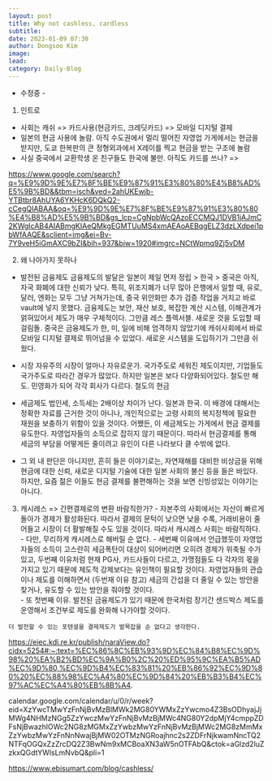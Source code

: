 ```yaml
---
layout: post
title: Why not cashless, cardless
subtitle:
date: 2023-01-09 07:30
author: Dongsoo Kim
image:
lead:
category: Daily-Blog
---
```



- 수정중 -

1. 인트로
 - 사회는 캐쉬 => 카드사용(현금카드, 크레딧카드) => 모바일 디지털 결제
 - 일본의 현금 사용에 놀람. 아직 수도권에서 멀리 떨어진 자영업 가게에서는 현금을 받지만, 도쿄 한복판의 큰 정형외과에서 X레이를 찍고 현금을 받는 구조에 놀람
 - 사실 중국에서 교환학생 온 친구들도 한국에 불만. 아직도 카드를 쓰나? => 

 https://www.google.com/search?q=%E9%9D%9E%E7%8F%BE%E9%87%91%E3%80%80%E4%B8%AD%E5%9B%BD&&tbm=isch&ved=2ahUKEwjb-YTBtbr8AhUYA6YKHcK6DQkQ2-cCegQIABAA&oq=%E9%9D%9E%E7%8F%BE%E9%87%91%E3%80%80%E4%B8%AD%E5%9B%BD&gs_lcp=CgNpbWcQAzoECCMQJ1DVB1jAJmC2KWgIcAB4AIABmgKIAeQMkgEGMTUuMS4xmAEAoAEBqgELZ3dzLXdpei1pbWfAAQE&sclient=img&ei=Bv-7Y9veH5iGmAXC9bZI&bih=937&biw=1920#imgrc=NCtWpmq9Zj5vDM

2. 왜 나아가지 못하나
 - 발전된 금융제도
  금융제도의 발달은 일본이 제일 먼저 정립 > 한국 > 중국은 아직, 자국 화폐에 대한 신뢰가 낮다.
  특히, 위조지폐가 너무 많아 은행에서 일할 때, 유로, 달러, 엔화는 모두 그냥 거쳐가는데, 중국 위안화만 추가 검증 작업을 거치고 바로 vault에 넣지 못했다. 
  금융제도는 보안, 재산 보호, 복잡한 계산 시스템, 이해관계가 얽혀있어서 제도가 매우 구체적이다. 그만큼 레스 플렉서블. 새로운 것을 도입할 때 걸림돌. 중국은 금융제도가 한, 미, 일에 비해 엄격하지 않았기에 캐쉬사회에서 바로 모바일 디지털 결제로 뛰어넘을 수 있었다. 새로운 시스템을 도입하기가 그만큼 쉬웠다. 

 - 시장 자유주의
  시장이 얼마나 자유로운가. 국가주도로 세워진 제도이지만, 기업들도 국가주도로 따라간 경우가 많았다. 하지만 일본은 보다 다양화되어있다. 철도만 해도. 민영화가 되어 각각 회사가 다르다. 철도의 현금

 - 세금제도
  법인세, 소득세는 2배이상 차이가 난다. 일본과 한국. 이 배경에 대해서는 정확한 자료를 근거한 것이 아니나, 개인적으로는 고령 사회의 복지정책에 필요한 재원을 보충하기 위함이 있을 것이다. 어쨌든, 이 세금제도는 가게에서 현금 결제를 유도한다. 자영업자들의 소득으로 잡히지 않기 때문이다. 따라서 현금결제를 통해 세금의 부담을 어떻게든 줄이려고 유인이 다른 나라보다 클 수밖에 없다. 

  - 그 외
  내 판단은 아니지만, 흔히 들은 이야기로는, 자연재해를 대비한 비상금을 위해 현금에 대한 신뢰, 새로운 디지털 기술에 대한 일본 사회의 불신 등을 들은 바있다. 하지만, 요즘 젊은 이들도 현금 결제를 불편해하는 것을 보면 신빙성있는 이야기는 아니다.


  3. 캐시레스 => 간편결제로의 변환 바람직한가?
    - 자본주의 사회에서는 자산이 빠르게 돌아가 경제가 활성화된다. 따라서 결제의 문턱이 낮으면 낮을 수록, 거래비용이 줄어들고 시장이 더 활발해질 수도 있을 것이다. 따라서 캐시레스 사회는 바람직하다.
    - 다만, 무리하게 캐시레스로 해버릴 순 없다.
    - 세번째 이유에서 언급했듯이 자영업자들의 소득이 고스란히 세금폭탄이 대상이 되어버리면 오히려 경제가 위축될 수가 있고, 두번째 이유처럼 현재 PG사, 카드사들이 다르고, 가맹점들도 다 각자의 몫을 가지고 있기 때문에 제도적 강제보다는 유인책이 필요할 것이다. 자영업자들의 관습이나 제도를 이해하면서 (두번재 이유 참고) 세금의 간섭을 더 줄일 수 있는 방안을 찾거나, 유도할 수 있는 방안을 줘야할 것이다.    
    - 또 첫번째 이유. 발전된 금융제도가 있기 때문에 한국처럼 장기간 샌드박스 제도를 운영해서 조건부로 제도를 완화해 나가야할 것이다.


    더 발전할 수 있는 포텐셜을 결제제도가 발목잡을 순 없다고 생각한다.



  https://eiec.kdi.re.kr/publish/naraView.do?cidx=5254#:~:text=%EC%86%8C%EB%93%9D%EC%84%B8%EC%9D%98%20%EA%B2%BD%EC%9A%B0%2C%20%ED%95%9C%EA%B5%AD%EC%9D%80,%EC%9D%B4%EC%83%81%20%EB%86%92%EC%9D%80%20%EC%88%98%EC%A4%80%EC%9D%84%20%EB%B3%B4%EC%97%AC%EC%A4%80%EB%8B%A4.


  calendar.google.com/calendar/u/0/r/week?eid=XzYwcTMwYzFnNjBvMzBlMWk2MG80YWMxZzYwcmo4Z3BsODhyajJjMWg4NHMzNGg5ZzYwczMwYzFnNjBvMzBjMWc4NG80Y2dpMjY4cmppZDFsNjBwazhlOWc2NG8zMGMxZzYwbzMwYzFnNjBvMzBjMWc2MG8zMmMxZzYwbzMwYzFnNnNwajBjMW02OTMzNGRoajhnc2s2ZDFrNjkwamNncTQ2NTFqOGQxZzZrcDQ2Z3BwNm9xMCBoaXN3aW5nOTFAbQ&ctok=aGlzd2luZzkxQGdtYWlsLmNvbQ&pli=1

  https://www.ebisumart.com/blog/cashless/